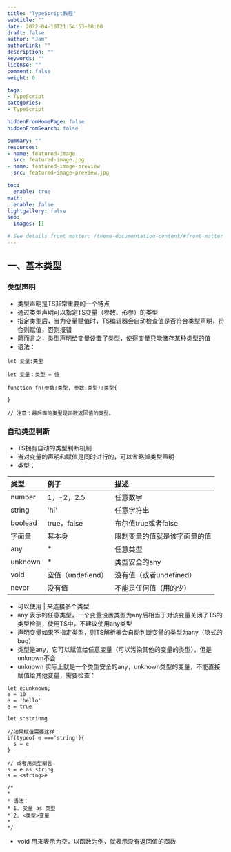 ```yaml
---
title: "TypeScript教程"
subtitle: ""
date: 2022-04-18T21:54:53+08:00
draft: false
author: "Jam"
authorLink: ""
description: ""
keywords: ""
license: ""
comment: false
weight: 0

tags:
- TypeScript
categories:
- TypeScript

hiddenFromHomePage: false
hiddenFromSearch: false

summary: ""
resources:
- name: featured-image
  src: featured-image.jpg
- name: featured-image-preview
  src: featured-image-preview.jpg

toc:
  enable: true
math:
  enable: false
lightgallery: false
seo:
  images: []

# See details front matter: /theme-documentation-content/#front-matter
---
```


<!--more-->

## 一、基本类型
### 类型声明
- 类型声明是TS非常重要的一个特点
- 通过类型声明可以指定TS变量（参数、形参）的类型
- 指定类型后，当为变量赋值时，TS编辑器会自动检查值是否符合类型声明，符合则赋值，否则报错
- 简而言之，类型声明给变量设置了类型，使得变量只能储存某种类型的值
- 语法：
```
let 变量:类型

let 变量：类型 = 值

function fn(参数:类型, 参数:类型):类型{

}

// 注意：最后面的类型是函数返回值的类型。

```
### 自动类型判断
- TS拥有自动的类型判断机制
- 当对变量的声明和赋值是同时进行的，可以省略掉类型声明
- 类型：


| 类型 | 例子 | 描述 |
| :------------ | :---------- | :------------ |
| number | 1，-2，2.5  | 任意数字|
| string | 'hi' | 任意字符串 |
| boolead | true，false | 布尔值true或者false |
| 字面量 | 其本身 | 限制变量的值就是该字面量的值 |
| any | * | 任意类型 |
| unknown | * | 类型安全的any |
| void | 空值（undefiend） | 没有值（或者undefined） |
| never | 没有值 | 不能是任何值（用的少） |

- 可以使用 | 来连接多个类型
- any 表示的任意类型，一个变量设置类型为any后相当于对该变量关闭了TS的类型检测，使用TS中，不建议使用any类型
- 声明变量如果不指定类型，则TS解析器会自动判断变量的类型为any（隐式的bug）
- 类型是any，它可以赋值给任意变量（可以污染其他的变量的类型），但是unknown不会
- unknown 实际上就是一个类型安全的any，unknown类型的变量，不能直接赋值给其他变量，需要检查：
```
let e:unknown;
e = 10
e = 'hello'
e = true

let s:strinmg

//如果赋值需要这样：
if(typeof e ==='string'){
  s = e
}

// 或者用类型断言
s = e as string
s = <string>e

/*
*
* 语法：
* 1. 变量 as 类型
* 2. <类型>变量
*
*/
```
- void 用来表示为空，以函数为例，就表示没有返回值的函数



